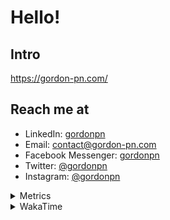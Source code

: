 # Hello!

## Intro

<https://gordon-pn.com/>

## Reach me at

- LinkedIn: [gordonpn](https://www.linkedin.com/in/gordonpn/)
- Email: [contact@gordon-pn.com](mailto:contact@gordon-pn.com)
- Facebook Messenger: [gordonpn](https://www.messenger.com/t/Gordonpn)
- Twitter: [@gordonpn](https://twitter.com/Gordonpn)
- Instagram: [@gordonpn](https://www.instagram.com/gordonpn/)

<details>
  <summary>Metrics</summary>

  <img align="center" src="https://github.com/gordonpn/gordonpn/blob/master/github-metrics.svg" alt="GitHub Metrics">

</details>

<details>
  <summary>WakaTime</summary>

  <!--START_SECTION:waka-->
📊 **This Week I Spent My Time On** 

```text
💬 Programming Languages: 
Other                    29 hrs 58 mins      ████████████████████████░   97.19 % 
Java                     30 mins             ░░░░░░░░░░░░░░░░░░░░░░░░░   01.66 % 
Ruby                     8 mins              ░░░░░░░░░░░░░░░░░░░░░░░░░   00.47 % 
JSON                     4 mins              ░░░░░░░░░░░░░░░░░░░░░░░░░   00.22 % 
Python                   2 mins              ░░░░░░░░░░░░░░░░░░░░░░░░░   00.12 % 

🔥 Editors: 
Chrome                   16 hrs 36 mins      █████████████░░░░░░░░░░░░   53.84 % 
Messages                 3 hrs 27 mins       ███░░░░░░░░░░░░░░░░░░░░░░   11.23 % 
Firefox                  3 hrs 19 mins       ███░░░░░░░░░░░░░░░░░░░░░░   10.78 % 
Slack                    2 hrs 46 mins       ██░░░░░░░░░░░░░░░░░░░░░░░   08.98 % 
AmazonChime              1 hr                █░░░░░░░░░░░░░░░░░░░░░░░░   03.30 % 
```


 Last Updated on 23/09/2025 16:29:00 UTC
<!--END_SECTION:waka-->
</details>
